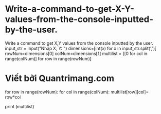 # Write-a-command-to-get-X-Y-values-from-the-console-inputted-by-the-user.
Write a command to get X,Y values ​​from the console inputted by the user.
input_str = input("Nhập X, Y: ")
dimensions=[int(x) for x in input_str.split(',')]
rowNum=dimensions[0]
colNum=dimensions[1]
multilist = [[0 for col in range(colNum)] for row in range(rowNum)]
# Viết bởi Quantrimang.com
for row in range(rowNum):
    for col in range(colNum):
        multilist[row][col]= row*col

print (multilist)
